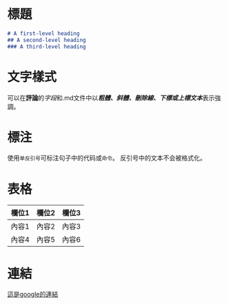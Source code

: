 # 標題
```markdown
# A first-level heading
## A second-level heading
### A third-level heading
```
# 文字樣式
可以在**評論**的*字段*和.md文件中以***粗體、斜體、刪除線、下標或上標文本***表示強調。
# 標注
使用`单反引号`可标注句子中的代码或`命令`。 反引号中的文本不会被格式化。
# 表格
|欄位1|欄位2|欄位3|
|----|----|----|
|內容1|內容2|內容3|
|內容4|內容5|內容6|
# 連結
[這是google的連結](https://www.google.com.tw)